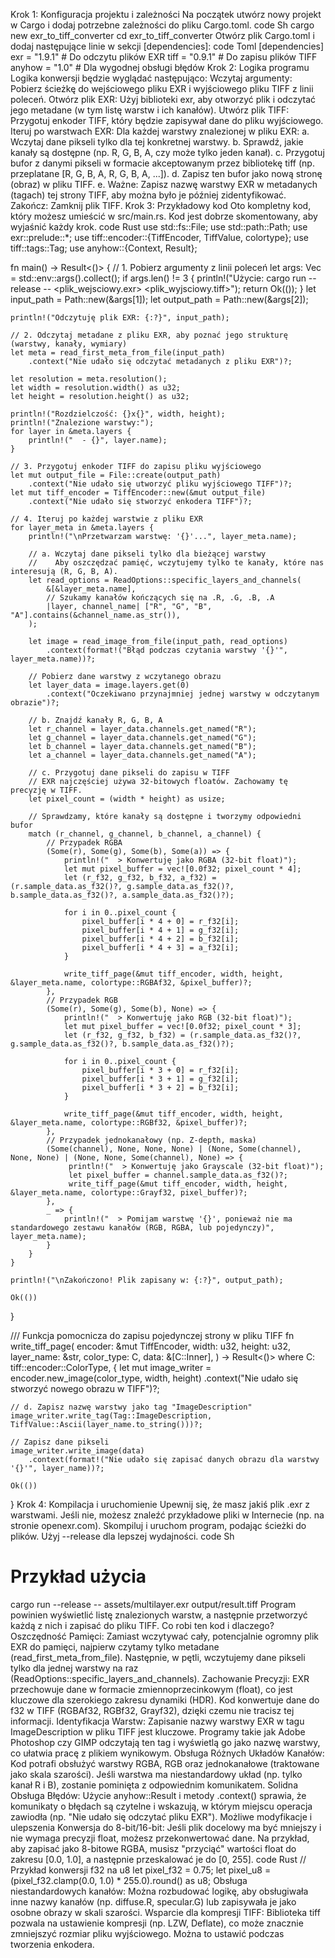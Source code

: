 Krok 1: Konfiguracja projektu i zależności
Na początek utwórz nowy projekt w Cargo i dodaj potrzebne zależności do pliku Cargo.toml.
code
Sh
cargo new exr_to_tiff_converter
cd exr_to_tiff_converter
Otwórz plik Cargo.toml i dodaj następujące linie w sekcji [dependencies]:
code
Toml
[dependencies]
exr = "1.9.1"         # Do odczytu plików EXR
tiff = "0.9.1"        # Do zapisu plików TIFF
anyhow = "1.0"        # Dla wygodnej obsługi błędów
Krok 2: Logika programu
Logika konwersji będzie wyglądać następująco:
Wczytaj argumenty: Pobierz ścieżkę do wejściowego pliku EXR i wyjściowego pliku TIFF z linii poleceń.
Otwórz plik EXR: Użyj biblioteki exr, aby otworzyć plik i odczytać jego metadane (w tym listę warstw i ich kanałów).
Utwórz plik TIFF: Przygotuj enkoder TIFF, który będzie zapisywał dane do pliku wyjściowego.
Iteruj po warstwach EXR: Dla każdej warstwy znalezionej w pliku EXR:
a. Wczytaj dane pikseli tylko dla tej konkretnej warstwy.
b. Sprawdź, jakie kanały są dostępne (np. R, G, B, A, czy może tylko jeden kanał).
c. Przygotuj bufor z danymi pikseli w formacie akceptowanym przez bibliotekę tiff (np. przeplatane [R, G, B, A, R, G, B, A, ...]).
d. Zapisz ten bufor jako nową stronę (obraz) w pliku TIFF.
e. Ważne: Zapisz nazwę warstwy EXR w metadanych (tagach) tej strony TIFF, aby można było je później zidentyfikować.
Zakończ: Zamknij plik TIFF.
Krok 3: Przykładowy kod
Oto kompletny kod, który możesz umieścić w src/main.rs. Kod jest dobrze skomentowany, aby wyjaśnić każdy krok.
code
Rust
use std::fs::File;
use std::path::Path;
use exr::prelude::*;
use tiff::encoder::{TiffEncoder, TiffValue, colortype};
use tiff::tags::Tag;
use anyhow::{Context, Result};

fn main() -> Result<()> {
    // 1. Pobierz argumenty z linii poleceń
    let args: Vec<String> = std::env::args().collect();
    if args.len() != 3 {
        println!("Użycie: cargo run --release -- <plik_wejsciowy.exr> <plik_wyjsciowy.tiff>");
        return Ok(());
    }
    let input_path = Path::new(&args[1]);
    let output_path = Path::new(&args[2]);

    println!("Odczytuję plik EXR: {:?}", input_path);

    // 2. Odczytaj metadane z pliku EXR, aby poznać jego strukturę (warstwy, kanały, wymiary)
    let meta = read_first_meta_from_file(input_path)
        .context("Nie udało się odczytać metadanych z pliku EXR")?;

    let resolution = meta.resolution();
    let width = resolution.width() as u32;
    let height = resolution.height() as u32;

    println!("Rozdzielczość: {}x{}", width, height);
    println!("Znalezione warstwy:");
    for layer in &meta.layers {
        println!("  - {}", layer.name);
    }

    // 3. Przygotuj enkoder TIFF do zapisu pliku wyjściowego
    let mut output_file = File::create(output_path)
        .context("Nie udało się utworzyć pliku wyjściowego TIFF")?;
    let mut tiff_encoder = TiffEncoder::new(&mut output_file)
        .context("Nie udało się stworzyć enkodera TIFF")?;

    // 4. Iteruj po każdej warstwie z pliku EXR
    for layer_meta in &meta.layers {
        println!("\nPrzetwarzam warstwę: '{}'...", layer_meta.name);

        // a. Wczytaj dane pikseli tylko dla bieżącej warstwy
        //    Aby oszczędzać pamięć, wczytujemy tylko te kanały, które nas interesują (R, G, B, A).
        let read_options = ReadOptions::specific_layers_and_channels(
            &[&layer_meta.name],
            // Szukamy kanałów kończących się na .R, .G, .B, .A
            |layer, channel_name| ["R", "G", "B", "A"].contains(&channel_name.as_str()),
        );

        let image = read_image_from_file(input_path, read_options)
            .context(format!("Błąd podczas czytania warstwy '{}'", layer_meta.name))?;
        
        // Pobierz dane warstwy z wczytanego obrazu
        let layer_data = image.layers.get(0)
            .context("Oczekiwano przynajmniej jednej warstwy w odczytanym obrazie")?;

        // b. Znajdź kanały R, G, B, A
        let r_channel = layer_data.channels.get_named("R");
        let g_channel = layer_data.channels.get_named("G");
        let b_channel = layer_data.channels.get_named("B");
        let a_channel = layer_data.channels.get_named("A");

        // c. Przygotuj dane pikseli do zapisu w TIFF
        // EXR najczęściej używa 32-bitowych floatów. Zachowamy tę precyzję w TIFF.
        let pixel_count = (width * height) as usize;

        // Sprawdzamy, które kanały są dostępne i tworzymy odpowiedni bufor
        match (r_channel, g_channel, b_channel, a_channel) {
            // Przypadek RGBA
            (Some(r), Some(g), Some(b), Some(a)) => {
                println!("  > Konwertuję jako RGBA (32-bit float)");
                let mut pixel_buffer = vec![0.0f32; pixel_count * 4];
                let (r_f32, g_f32, b_f32, a_f32) = (r.sample_data.as_f32()?, g.sample_data.as_f32()?, b.sample_data.as_f32()?, a.sample_data.as_f32()?);
                
                for i in 0..pixel_count {
                    pixel_buffer[i * 4 + 0] = r_f32[i];
                    pixel_buffer[i * 4 + 1] = g_f32[i];
                    pixel_buffer[i * 4 + 2] = b_f32[i];
                    pixel_buffer[i * 4 + 3] = a_f32[i];
                }

                write_tiff_page(&mut tiff_encoder, width, height, &layer_meta.name, colortype::RGBAf32, &pixel_buffer)?;
            },
            // Przypadek RGB
            (Some(r), Some(g), Some(b), None) => {
                println!("  > Konwertuję jako RGB (32-bit float)");
                let mut pixel_buffer = vec![0.0f32; pixel_count * 3];
                let (r_f32, g_f32, b_f32) = (r.sample_data.as_f32()?, g.sample_data.as_f32()?, b.sample_data.as_f32()?);

                for i in 0..pixel_count {
                    pixel_buffer[i * 3 + 0] = r_f32[i];
                    pixel_buffer[i * 3 + 1] = g_f32[i];
                    pixel_buffer[i * 3 + 2] = b_f32[i];
                }

                write_tiff_page(&mut tiff_encoder, width, height, &layer_meta.name, colortype::RGBf32, &pixel_buffer)?;
            },
            // Przypadek jednokanałowy (np. Z-depth, maska)
            (Some(channel), None, None, None) | (None, Some(channel), None, None) | (None, None, Some(channel), None) => {
                 println!("  > Konwertuję jako Grayscale (32-bit float)");
                 let pixel_buffer = channel.sample_data.as_f32()?;
                 write_tiff_page(&mut tiff_encoder, width, height, &layer_meta.name, colortype::Grayf32, pixel_buffer)?;
            },
            _ => {
                println!("  > Pomijam warstwę '{}', ponieważ nie ma standardowego zestawu kanałów (RGB, RGBA, lub pojedynczy)", layer_meta.name);
            }
        }
    }

    println!("\nZakończono! Plik zapisany w: {:?}", output_path);

    Ok(())
}

/// Funkcja pomocnicza do zapisu pojedynczej strony w pliku TIFF
fn write_tiff_page<C>(
    encoder: &mut TiffEncoder<File>,
    width: u32,
    height: u32,
    layer_name: &str,
    color_type: C,
    data: &[C::Inner],
) -> Result<()>
where
    C: tiff::encoder::ColorType,
{
    let mut image_writer = encoder.new_image(color_type, width, height)
        .context("Nie udało się stworzyć nowego obrazu w TIFF")?;
    
    // d. Zapisz nazwę warstwy jako tag "ImageDescription"
    image_writer.write_tag(Tag::ImageDescription, TiffValue::Ascii(layer_name.to_string()))?;

    // Zapisz dane pikseli
    image_writer.write_image(data)
        .context(format!("Nie udało się zapisać danych obrazu dla warstwy '{}'", layer_name))?;

    Ok(())
}
Krok 4: Kompilacja i uruchomienie
Upewnij się, że masz jakiś plik .exr z warstwami. Jeśli nie, możesz znaleźć przykładowe pliki w Internecie (np. na stronie openexr.com).
Skompiluj i uruchom program, podając ścieżki do plików. Użyj --release dla lepszej wydajności.
code
Sh
# Przykład użycia
cargo run --release -- assets/multilayer.exr output/result.tiff
Program powinien wyświetlić listę znalezionych warstw, a następnie przetworzyć każdą z nich i zapisać do pliku TIFF.
Co robi ten kod i dlaczego?
Oszczędność Pamięci: Zamiast wczytywać cały, potencjalnie ogromny plik EXR do pamięci, najpierw czytamy tylko metadane (read_first_meta_from_file). Następnie, w pętli, wczytujemy dane pikseli tylko dla jednej warstwy na raz (ReadOptions::specific_layers_and_channels).
Zachowanie Precyzji: EXR przechowuje dane w formacie zmiennoprzecinkowym (float), co jest kluczowe dla szerokiego zakresu dynamiki (HDR). Kod konwertuje dane do f32 w TIFF (RGBAf32, RGBf32, Grayf32), dzięki czemu nie tracisz tej informacji.
Identyfikacja Warstw: Zapisanie nazwy warstwy EXR w tagu ImageDescription w pliku TIFF jest kluczowe. Programy takie jak Adobe Photoshop czy GIMP odczytają ten tag i wyświetlą go jako nazwę warstwy, co ułatwia pracę z plikiem wynikowym.
Obsługa Różnych Układów Kanałów: Kod potrafi obsłużyć warstwy RGBA, RGB oraz jednokanałowe (traktowane jako skala szarości). Jeśli warstwa ma niestandardowy układ (np. tylko kanał R i B), zostanie pominięta z odpowiednim komunikatem.
Solidna Obsługa Błędów: Użycie anyhow::Result i metody .context() sprawia, że komunikaty o błędach są czytelne i wskazują, w którym miejscu operacja zawiodła (np. "Nie udało się odczytać pliku EXR").
Możliwe modyfikacje i ulepszenia
Konwersja do 8-bit/16-bit: Jeśli plik docelowy ma być mniejszy i nie wymaga precyzji float, możesz przekonwertować dane. Na przykład, aby zapisać jako 8-bitowe RGBA, musisz "przyciąć" wartości float do zakresu [0.0, 1.0], a następnie przeskalować je do [0, 255].
code
Rust
// Przykład konwersji f32 na u8
let pixel_f32 = 0.75;
let pixel_u8 = (pixel_f32.clamp(0.0, 1.0) * 255.0).round() as u8;
Obsługa niestandardowych kanałów: Można rozbudować logikę, aby obsługiwała inne nazwy kanałów (np. diffuse.R, specular.G) lub zapisywała je jako osobne obrazy w skali szarości.
Wsparcie dla kompresji TIFF: Biblioteka tiff pozwala na ustawienie kompresji (np. LZW, Deflate), co może znacznie zmniejszyć rozmiar pliku wyjściowego. Można to ustawić podczas tworzenia enkodera.